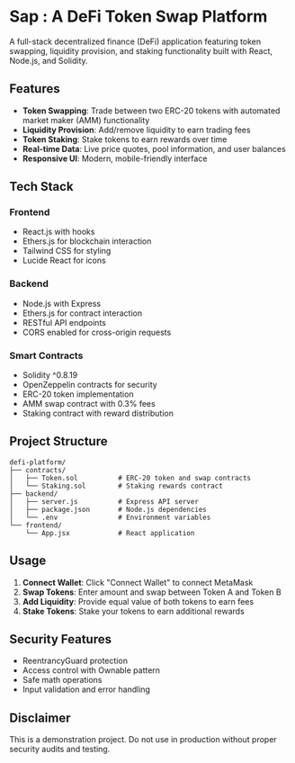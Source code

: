 # Sap : A DeFi Token Swap Platform

A full-stack decentralized finance (DeFi) application featuring token swapping, liquidity provision, and staking functionality built with React, Node.js, and Solidity.

## Features

- **Token Swapping**: Trade between two ERC-20 tokens with automated market maker (AMM) functionality
- **Liquidity Provision**: Add/remove liquidity to earn trading fees
- **Token Staking**: Stake tokens to earn rewards over time
- **Real-time Data**: Live price quotes, pool information, and user balances
- **Responsive UI**: Modern, mobile-friendly interface

## Tech Stack

### Frontend
- React.js with hooks
- Ethers.js for blockchain interaction
- Tailwind CSS for styling
- Lucide React for icons

### Backend
- Node.js with Express
- Ethers.js for contract interaction
- RESTful API endpoints
- CORS enabled for cross-origin requests

### Smart Contracts
- Solidity ^0.8.19
- OpenZeppelin contracts for security
- ERC-20 token implementation
- AMM swap contract with 0.3% fees
- Staking contract with reward distribution

## Project Structure

```
defi-platform/
├── contracts/
│   ├── Token.sol          # ERC-20 token and swap contracts
│   └── Staking.sol        # Staking rewards contract
├── backend/
│   ├── server.js          # Express API server
│   ├── package.json       # Node.js dependencies
│   └── .env               # Environment variables
└── frontend/
    └── App.jsx            # React application
```


## Usage

1. **Connect Wallet**: Click "Connect Wallet" to connect MetaMask
2. **Swap Tokens**: Enter amount and swap between Token A and Token B
3. **Add Liquidity**: Provide equal value of both tokens to earn fees
4. **Stake Tokens**: Stake your tokens to earn additional rewards

## Security Features

- ReentrancyGuard protection
- Access control with Ownable pattern
- Safe math operations
- Input validation and error handling

## Disclaimer

This is a demonstration project. Do not use in production without proper security audits and testing.
